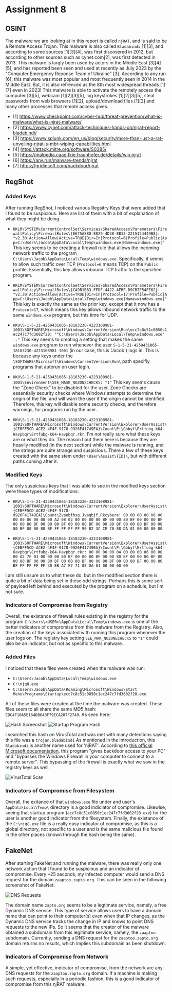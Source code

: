# Assignment 8

## OSINT

The malware we are looking at in this report is called `njRAT`, and is said to be a Remote Access Trojan. This malware is also called `Bladabindi` [1][3], and according to some sources [1][3][4], was first discovered in 2012, but according to other sources such as cynet.com[2], was first detected in 2013. This malware is largly been used by actors in the Middle East [3][4][5], and has reported been seen and used at recently as July 2023 by the "Computer Emergency Reponse Team of Ukraine" [3]. According to any.run [6], this malware was most popular and most frequently seen in 2014 in the Middle East. But, it is also refrenced as the 8th most widespread threads [1][7] even in 2023!  This malware is able to activate the remotely access the computer [3][5], webcam [1][2][3][5], log keystrokes [1][2][3][5], steal passwords from web browsers [1][2], upload/download files [1][2] and many other processes that remote access gives.


- [1] https://www.checkpoint.com/cyber-hub/threat-prevention/what-is-malware/what-is-njrat-malware/
- [2] https://www.cynet.com/attack-techniques-hands-on/njrat-report-bladabindi/
- [3] https://www.splunk.com/en_us/blog/security/more-than-just-a-rat-unveiling-njrat-s-mbr-wiping-capabilities.html
- [4] https://attack.mitre.org/software/S0385/
- [5] https://malpedia.caad.fkie.fraunhofer.de/details/win.njrat
- [6] https://any.run/malware-trends/njrat
- [7] https://gridinsoft.com/backdoor/njrat


## RegShot
### Added Keys
After running RegShot, I noticed various Regsitry Keys that were added that I found to be suspicious. Here are list of them with a bit of explanation of what they might be doing.

- `HKLM\SYSTEM\CurrentControlSet\Services\SharedAccess\Parameters\FirewallPolicy\FirewallRules\{E675A880-8829-4D38-8B13-2215124449B8}: "v2.30|Action=Allow|Active=TRUE|Dir=In|Protocol=6|Profile=Public|App=C:\Users\Jacob\AppData\Local\Temp\windows.exe|Name=windows.exe|"` This key seems to be creating a firewall rule that allows the incoming network traffic to the program `C:\Users\Jacob\AppData\Local\Temp\windows.exe`. Specifically, it seems to allow such traffic over TCP (`Protocol=6` means TCP) on the `Public` profile. Essentially, this key allows inbound TCP traffic to the specified program.

- `HKLM\SYSTEM\CurrentControlSet\Services\SharedAccess\Parameters\FirewallPolicy\FirewallRules\{CA9B1B63-FFDF-4422-AFBE-D9CB7E54FE62}: "v2.30|Action=Allow|Active=TRUE|Dir=In|Protocol=17|Profile=Public|App=C:\Users\Jacob\AppData\Local\Temp\windows.exe|Name=windows.exe|"` This key is exactly the same as the prior key, except that it now has a `Protocol=17`, which means this key allows inbound network traffic to the same `windows.exe` program, but this time for UDP.

- `HKU\S-1-5-21-4259431065-18183230-4223108981-1001\SOFTWARE\Microsoft\Windows\CurrentVersion\Run\ecc7c8c51c0850c1ec247c7fd3602f20: ""C:\Users\Jacob\AppData\Local\Temp\windows.exe" .."` This key seems to creating a setting that makes the same `windows.exe` program to run whenever the user `S-1-5-21-4259431065-18183230-4223108981-1001` (in our case, this is 'Jacob') logs in. This is because any keys under the `\SOFTWARE\Microsoft\Windows\CurrentVersion\Run\` path specifiy programs that autorun on user login.

- `HKU\S-1-5-21-4259431065-18183230-4223108981-1001\Environment\SEE_MASK_NOZONECHECKS: "1"` This key seems cause the "Zone Check" to be disabled for the user. Zone Checks are essentially security checks where Windows attempts to determine the origin of the file, and will warn the user if the origin cannot be identified. Therefore, this key will disable some security checks, and therefore warnings, for programs run by the user.

- `HKU\S-1-5-21-4259431065-18183230-4223108981-1001\SOFTWARE\Microsoft\Windows\CurrentVersion\Explorer\UserAssist\{CEBFF5CD-ACE2-4F4F-9178-9926F41749EA}\Count\P:\Gbbyf\Ertfubg-k64-Havpbqr\Ertfubg-k64-Havpbqr.rkr`. I'm not really sure what these keys are or what they do. The reason I put them here is because they are heavily modified (in the next section) while the malware is running, and the strings are quite strange and suspicious. There a few of these keys created with the same stem under `\User\Assist\{ID}\`, but with different paths coming after it.

### Modified Keys

The only suspicious keys that I was able to see in the modified keys section were these types of modifications:

- `HKU\S-1-5-21-4259431065-18183230-4223108981-1001\SOFTWARE\Microsoft\Windows\CurrentVersion\Explorer\UserAssist\{CEBFF5CD-ACE2-4F4F-9178-9926F41749EA}\Count\Zvpebfbsg.Jvaqbjf.Rkcybere: 00 00 00 00 06 00 00 00 06 00 00 00 A2 08 02 00 00 00 80 BF 00 00 80 BF 00 00 80 BF 00 00 80 BF 00 00 80 BF 00 00 80 BF 00 00 80 BF 00 00 80 BF 00 00 80 BF 00 00 80 BF FF FF FF FF 90 B2 3C CE 70 88 DA 01 00 00 00 00`

- `HKU\S-1-5-21-4259431065-18183230-4223108981-1001\SOFTWARE\Microsoft\Windows\CurrentVersion\Explorer\UserAssist\{CEBFF5CD-ACE2-4F4F-9178-9926F41749EA}\Count\P:\Gbbyf\Ertfubg-k64-Havpbqr\Ertfubg-k64-Havpbqr.rkr: 00 00 00 00 04 00 00 00 06 00 00 00 A2 7F 03 00 00 00 80 BF 00 00 80 BF 00 00 80 BF 00 00 80 BF 00 00 80 BF 00 00 80 BF 00 00 80 BF 00 00 80 BF 00 00 80 BF 00 00 80 BF FF FF FF FF 30 EB A7 F7 71 88 DA 01 00 00 00 00`

I am still unsure as to what these do, but in the modified section there is quite a bit of data being set in these odd strings. Perhaps this is some sort of payload left behind and executed by the program on a schedule, but I'm not sure.

### Indicators of Compromise from Registry
Overall, the existance of firewall rules existing in the registry for the program `C:\Users\<USER>\AppData\Local\Temp\windows.exe` is one of the better indicators of compromise from this malware from the Registry. Also, the creation of the keys associated with running this program whenever the user logs on. The registry key setting `SEE_MAK_NOZONECHECKS` to `"1"` could also be an indicator, but not as specific to this malware.

### Added Files
I noticed that these files were created when the malware was run:
- `C:\Users\Jacob\AppData\Local\Temp\windows.exe`
- `C:\njq8.exe`
- `C:\Users\Jacob\AppData\Roaming\Microsoft\Windows\Start Menu\Programs\Startup\ecc7c8c51c0850c1ec247c7fd3602f20.exe`

All of these files were created at the time the malware was created. These files seem to all share the same MD5 hash: `EDC4F10A5E164DB64BF79ECA207F2749`. As seen here:

![Hash Screenshot](./src/8-Hash-SS.png)
![Startup Program Hash](./src/8-Startup-Hash-SS.png)

I searched this hash on VirusTotal and was met with many detections saying this file was a `trojan.bladabindi` As mentioned in the introduction, this `Bladabindi` is another name used for 'njRAT'. According to [this official Microsoft documentation](https://www.microsoft.com/en-us/wdsi/threats/threat-search?query=Backdoor:Win32/Bladabindi), this program "gives backdoor access to your PC" and "bypasses the Windows Firewall in your computer to connect to a remote server". This bypassing of the firewall is exactly what we saw in the registry keys as well.

![VirusTotal Scan](./src/8-VirusTotal.png)

### Indicators of Compromise from Filesystem
Overall, the exitance of that `windows.exe` file under and user's `AppData\Local\Temp\` directory is a good indiciator of compromise. Likewise, seeing that startup program (`ecc7c8c51c0850c1ec247c7fd3602f20.exe`) for the user is another good indicator from the filesystem. Finally, the existance of the `C:\njq8.exe` file is a really easy indicator of compromise, as this is a global directory, not specific to a user and is the same malicious file found in the other places (known through the hash being the same).


## FakeNet
After starting FakeNet and running the malware, there was really only one network action that I found to be suspicious and an indicator of compromise. Every ~25 seconds, my infected computer would send a DNS request for the domain `zaaptoo.zapto.org`. This can be seen in the following screenshot of FakeNet:

![DNS Requests](./src/8-DNS-Request.png)

The domain name `zapto.org` seems to be a legtimate service, namely, a free Dynamic DNS service. This type of service allows users to have a domain name that can point to their computer(s) even when that IP changes, as the Dynamic DNS service tracks the change in IP and knows to point DNS requests to the new IPs. So it seems that the creator of the malware obtained a subdomain from this legitimate service, namely, the `zaaptoo` subdomain. Currently, sending a DNS request for the `zaaptoo.zapto.org` domain returns no results, which implies this subdomain as been shutdown.

### Indicators of Compromise from Network
A simple, yet effective, indicator of compromise, from the network are any DNS requests for the `zaaptoo.zapto.org` domain. If a machine is making such requests, especially in a periodic fashion, this is a good indicator of compromise from this njRAT malware.